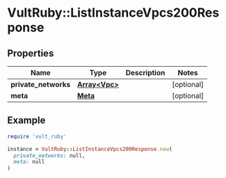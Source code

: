 # VultRuby::ListInstanceVpcs200Response

## Properties

| Name | Type | Description | Notes |
| ---- | ---- | ----------- | ----- |
| **private_networks** | [**Array&lt;Vpc&gt;**](Vpc.md) |  | [optional] |
| **meta** | [**Meta**](Meta.md) |  | [optional] |

## Example

```ruby
require 'vult_ruby'

instance = VultRuby::ListInstanceVpcs200Response.new(
  private_networks: null,
  meta: null
)
```

